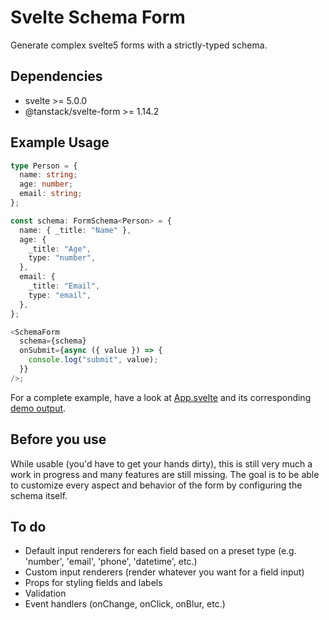 # Svelte Schema Form

Generate complex svelte5 forms with a strictly-typed schema.

## Dependencies

- svelte >= 5.0.0
- @tanstack/svelte-form >= 1.14.2

## Example Usage

```ts
type Person = {
  name: string;
  age: number;
  email: string;
};

const schema: FormSchema<Person> = {
  name: { _title: "Name" },
  age: {
    _title: "Age",
    type: "number",
  },
  email: {
    _title: "Email",
    type: "email",
  },
};

<SchemaForm
  schema={schema}
  onSubmit={async ({ value }) => {
    console.log("submit", value);
  }}
/>;
```

For a complete example, have a look at [App.svelte](/src/App.svelte) and its corresponding [demo output](https://warm-bunny-5f2bd8.netlify.app/).

## Before you use

While usable (you'd have to get your hands dirty), this is still very much a work in progress and many features are still missing. The goal is to be able to customize every aspect and behavior of the form by configuring the schema itself.

## To do
- Default input renderers for each field based on a preset type (e.g. 'number', 'email', 'phone', 'datetime', etc.) 
- Custom input renderers (render whatever you want for a field input)
- Props for styling fields and labels
- Validation
- Event handlers (onChange, onClick, onBlur, etc.)


